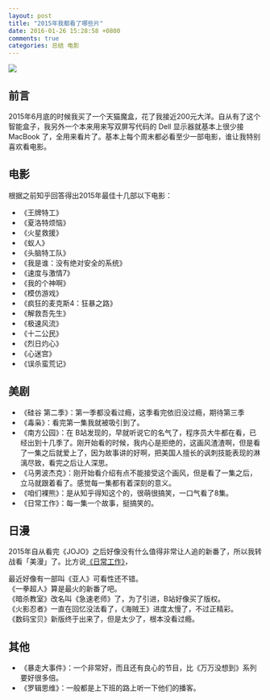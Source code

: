 ```yaml
---
layout: post
title: "2015年我都看了哪些片"
date: 2016-01-26 15:28:58 +0800
comments: true
categories: 总结 电影
---
```


![](http://i8.tietuku.com/7f1abeefa4ae0ad5.png)

## 前言

2015年6月底的时候我买了一个天猫魔盒，花了我接近200元大洋。自从有了这个智能盒子，我另外一个本来用来写双屏写代码的 Dell 显示器就基本上很少接 MacBook 了，全用来看片了。基本上每个周末都必看至少一部电影，谁让我特别喜欢看电影。

## 电影

根据之前知乎回答得出2015年最佳十几部以下电影：

<!--more-->

- 《王牌特工》
- 《夏洛特烦恼》
- 《火星救援》
- 《蚁人》
- 《头脑特工队》
- 《我是谁：没有绝对安全的系统》
- 《速度与激情7》
- 《我的个神啊》
- 《模仿游戏》
- 《疯狂的麦克斯4：狂暴之路》
- 《解救吾先生》
- 《极速风流》
- 《十二公民》
- 《烈日灼心》
- 《心迷宫》
- 《误杀蛮荒记》

## 美剧

- 《硅谷 第二季》：第一季都没看过瘾，这季看完依旧没过瘾，期待第三季
- 《毒枭》：看完第一集我就被吸引到了。
- 《南方公园》：在 B站发现的，早就听说它的名气了，程序员大牛都在看，已经出到十几季了。刚开始看的时候，我内心是拒绝的，这画风渣渣啊，但是看了一集之后就爱上了，因为故事讲的好啊，把美国人擅长的讽刺技能表现的淋漓尽致，看完之后让人深思。
- 《马男波杰克》：刚开始看介绍有点不能接受这个画风，但是看了一集之后，立马就跟着看了。感觉每一集都有着深刻的意义。
- 《咱们裸熊》：是从知乎得知这个的，很萌很搞笑，一口气看了8集。
- 《日常工作》：每一集一个故事，挺搞笑的。

## 日漫

2015年自从看完《JOJO》之后好像没有什么值得非常让人追的新番了，所以我转战看「美漫」了。比方说[《日常工作》](http://movie.douban.com/subject/20434014/)，

最近好像有一部叫《亚人》可看性还不错。  
《一拳超人》算是最火的新番了吧。  
《暗杀教室》改名叫《急速老师》了，为了引进，B站好像买了版权。  
《火影忍者》一直在回忆没法看了，《海贼王》进度太慢了，不过正精彩。  
《数码宝贝》新版终于出来了，但是太少了，根本没看过瘾。

## 其他

- 《暴走大事件》：一个非常好，而且还有良心的节目，比《万万没想到》系列要好很多倍。
- 《罗辑思维》：一般都是上下班的路上听一下他们的播客。